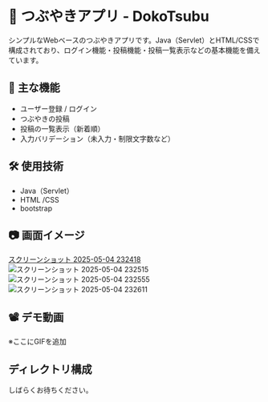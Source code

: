 # 🐤 つぶやきアプリ - DokoTsubu

シンプルなWebベースのつぶやきアプリです。Java（Servlet）とHTML/CSSで構成されており、ログイン機能・投稿機能・投稿一覧表示などの基本機能を備えています。

## 📌 主な機能

- ユーザー登録 / ログイン
- つぶやきの投稿
- 投稿の一覧表示（新着順）
- 入力バリデーション（未入力・制限文字数など）

## 🛠 使用技術

- Java（Servlet）
- HTML /CSS
- bootstrap

## 📷 画面イメージ

[スクリーンショット 2025-05-04 232418](https://github.com/user-attachments/assets/ec3b2831-1c58-43fb-b371-88bcbe35ab51)
![スクリーンショット 2025-05-04 232515](https://github.com/user-attachments/assets/e47bb579-2c15-498a-ab7d-a43ce4f3dec9)
![スクリーンショット 2025-05-04 232555](https://github.com/user-attachments/assets/0223d0a9-ee33-4cc7-b764-6cffe18d2877)
![スクリーンショット 2025-05-04 232611](https://github.com/user-attachments/assets/ef8396d6-3f1c-4e07-a15d-64367db72939)

## 📽 デモ動画

※ここにGIFを追加

## ディレクトリ構成

しばらくお待ちください。



